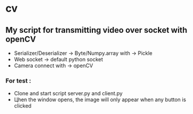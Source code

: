 # cv

## My script for transmitting video over socket with openCV 
- Serializer/Deserializer -> Byte/Numpy.array with -> Pickle
- Web socket -> default python socket
- Camera connect with -> openCV

### For test : 
- Clone and start script server.py and client.py
- Цhen the window opens, the image will only appear when any button is clicked
